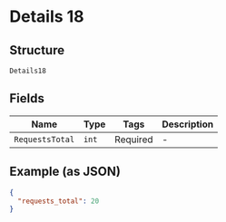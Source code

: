 
# Details 18

## Structure

`Details18`

## Fields

| Name | Type | Tags | Description |
|  --- | --- | --- | --- |
| `RequestsTotal` | `int` | Required | - |

## Example (as JSON)

```json
{
  "requests_total": 20
}
```

